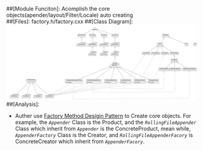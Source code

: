 ##[Module Funciton]:
Acomplish the core objects(apender/layout/Filter/Locale) auto creating    
##[Files]:
factory.h/factory.cxx
##[Class Diagram]:
![](./pics/Factory.png)
##[Analysis]:
- Auther use [Factory Method Desigin Pattern](https://en.wikipedia.org/wiki/Factory_method_pattern) to Create core objects. For example, the *`Appender`* Class is the Product, and the *`RollingFileAppender`* Class which inherit from *`Appender`* is the ConcreteProduct, mean while, *`AppenderFactory`* Class is the Creator, and *`RollingFileAppenderFacory`* is ConcreteCreator which inherit from *`AppenderFacory`*.